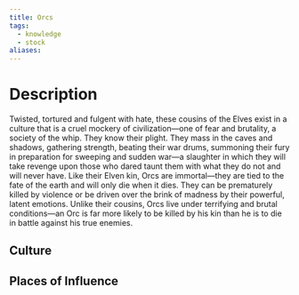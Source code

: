 ```yaml
---
title: Orcs
tags:
  - knowledge
  - stock
aliases:
---
```


# Description
Twisted, tortured and fulgent with hate, these cousins of the Elves exist in a culture that is a cruel mockery of civilization—one of fear and brutality, a society of the whip.
They know their plight. They mass in the caves and shadows, gathering strength, beating their war drums, summoning their fury in preparation for sweeping and sudden war—a slaughter in which they will take revenge upon those who dared taunt them with what they do not and will never have.
Like their Elven kin, Orcs are immortal—they are tied to the fate of the earth and will only die when it dies. They can be prematurely killed by violence or be driven over the brink of madness by their powerful, latent emotions.
Unlike their cousins, Orcs live under terrifying and brutal conditions—an Orc is far more likely to be killed by his kin than he is to die in battle against his true enemies.

## Culture

## Places of Influence